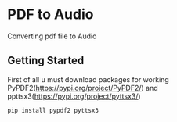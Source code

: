 # PDF to Audio
Converting pdf file to Audio

## Getting Started
First of all u must download packages for working PyPDF2(https://pypi.org/project/PyPDF2/) and ppttsx3(https://pypi.org/project/pyttsx3/)

```
pip install pypdf2 pyttsx3
```




